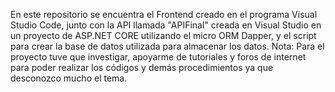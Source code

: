 En este repositorio se encuentra el Frontend creado en el programa Visual Studio Code, junto con la API llamada "APIFinal" creada en Visual Studio en un proyecto de ASP.NET CORE utilizando el micro ORM Dapper, y el script para crear la base de datos utilizada para almacenar los datos.
Nota: Para el proyecto tuve que investigar, apoyarme de tutoriales y foros de internet para poder realizar los códigos y demás procedimientos ya que desconozco mucho el tema. 
